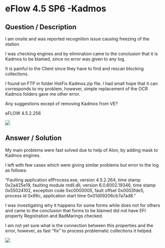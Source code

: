 # **eFlow 4.5 SP6 -Kadmos** #

## **Question / Description** ##

I am onsite and was reported recognition issue causing freezing of the station.

I was checking engines and by elimination came to the conclusion that it is Kadmos to be blamed, since no error was given to any log.

It is painful to the Client since they have to find and rescan blocking collections.

I found on FTP in folder HotFix Kadmos.zip file. 
I had small hope that it can corresponds to my problem, however, simple replacement of the OCR Kadmos folders gave me other error. 

Any suggestions except of removing Kadmos from VE?

eFLOW 4.5.2.256
 
  
![](http://i.imgur.com/dlmH2Vv.jpg)          

## **Answer / Solution** ##

My main problems were fast solved due to help of Alon, by adding mask to Kadmos engines.


I left with few cases which were giving similar problems but error to the log as follows:

“Faulting application efProcess.exe, version 4.5.2.264, time stamp 0x2a425e19, faulting module ntdll.dll, version 6.0.6002.19346, time stamp 0x55024102, exception code 0xc0000005, fault offset 0x0003fde5, process id 0x86c, application start time 0x01d09206cb7a7ad8.”

I was investigating why it happens for some forms while does not for others and came to the conclusion that forms to be blamed did not have EFI property Registration and BadMarings checked.

I am not yet sure what is the connection between this properties and the error, however, as fast “fix” to process problematic collections it helped. 

![](http://i.imgur.com/NqAZtXI.jpg)

